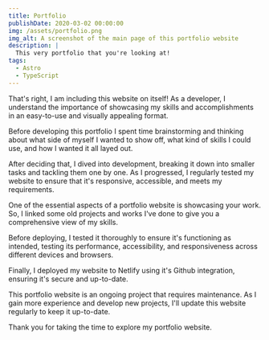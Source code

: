 ```yaml
---
title: Portfolio
publishDate: 2020-03-02 00:00:00
img: /assets/portfolio.png
img_alt: A screenshot of the main page of this portfolio website
description: |
  This very portfolio that you're looking at!
tags:
  - Astro
  - TypeScript
---
```


That's right, I am including this website on itself!
As a developer, I understand the importance of showcasing my skills and accomplishments in an easy-to-use and visually appealing format.

Before developing this portfolio I spent time brainstorming and thinking about what side of myself I wanted to show off, what kind of skills I could use, and how I wanted it all layed out.

After deciding that, I dived into development, breaking it down into smaller tasks and tackling them one by one. As I progressed, I regularly tested my website to ensure that it's responsive, accessible, and meets my requirements.

One of the essential aspects of a portfolio website is showcasing your work. So, I linked some old projects and works I've done to give you a comprehensive view of my skills.

Before deploying, I tested it thoroughly to ensure it's functioning as intended, testing its performance, accessibility, and responsiveness across different devices and browsers.

Finally, I deployed my website to Netlify using it's Github integration, ensuring it's secure and up-to-date.

This portfolio website is an ongoing project that requires maintenance. As I gain more experience and develop new projects, I'll update this website regularly to keep it up-to-date.

Thank you for taking the time to explore my portfolio website.
